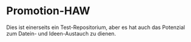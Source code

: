# Promotion-HAW

Dies ist einerseits ein Test-Repositorium, aber es hat auch das Potenzial zum Datein- und Ideen-Austauch zu dienen.
